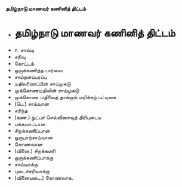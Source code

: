 **தமிழ்நாடு மாணவர் கணினித் திட்டம்**
- # தமிழ்நாடு மாணவர் கணினித் திட்டம்
- n. சாய்வு
- சரிவு
- கோட்டம்
- ஒருக்கணித்த பார்வை
- சாய்தளப்பரப்பு
- மதிலணைப்பின் சாய்முகடு
- முக்கோணமதிலின் சாய்முகடு
- முக்கோண மதிலைத் தாங்கும் வரிக்கற் பட்டிகை
- (பெ.) சாய்வான
- சரிந்த
- (கண.) நுட்பச் செவ்விசைவுத் திரிபுடைய
- பக்கவாட்டான
- சிறக்கணிப்பான
- ஒருபாற்சாய்வான
- கோணலான
- (வினை.) சிறக்கணி
- ஒருக்கணிப்பாக்கு
- சாய்வாக்கு
- புடைச்சரிவாக்கு
- (வினையடை.) கோணலாக.

